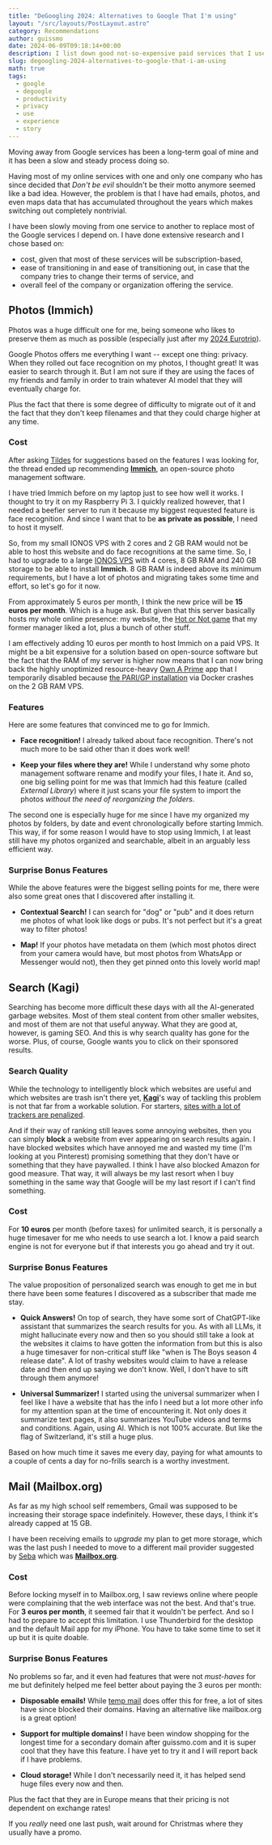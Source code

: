 ```yaml
---
title: "DeGoogling 2024: Alternatives to Google That I'm using"
layout: "/src/layouts/PostLayout.astro"
category: Recommendations
author: guissmo
date: 2024-06-09T09:18:14+00:00
description: I list down good not-so-expensive paid services that I use to make my life less dependent on Google.
slug: degoogling-2024-alternatives-to-google-that-i-am-using
math: true
tags:
  - google
  - degoogle
  - productivity
  - privacy
  - use
  - experience
  - story
---
```


Moving away from Google services has been a long-term goal of mine and it has been a slow and steady process doing so.

Having most of my online services with one and only one company who has since decided that _Don't be evil_ shouldn't be their motto anymore seemed like a bad idea. However, the problem is that I have had emails, photos, and even maps data that has accumulated throughout the years which makes switching out completely nontrivial.

I have been slowly moving from one service to another to replace most of the Google services I depend on. I have done extensive research and I chose based on:

- cost, given that most of these services will be subscription-based,
- ease of transitioning in and ease of transitioning out, in case that the company tries to change their terms of service, and
- overall feel of the company or organization offering the service.

## Photos (Immich)

Photos was a huge difficult one for me, being someone who likes to preserve them as much as possible (especially just after my [2024 Eurotrip](https://guissmo.com/blog/eurotrip-2024-part-1-planning-planes-trains-and-hotels/)).

Google Photos offers me everything I want -- except one thing: privacy. When they rolled out face recognition on my photos, I thought great! It was easier to search through it. But I am not sure if they are using the faces of my friends and family in order to train whatever AI model that they will eventually charge for.

Plus the fact that there is some degree of difficulty to migrate out of it and the fact that they don't keep filenames and that they could charge higher at any time.

### Cost

After asking [Tildes](https://tildes.net) for suggestions based on the features I was looking for, the thread ended up recommending **[Immich](https://immich.app/)**, an open-source photo management software.

I have tried Immich before on my laptop just to see how well it works. I thought to try it on my Raspberry Pi 3. I quickly realized however, that I needed a beefier server to run it because my biggest requested feature is face recognition. And since I want that to be **as private as possible**, I need to host it myself.

So, from my small IONOS VPS with 2 cores and 2 GB RAM would not be able to host this website and do face recognitions at the same time. So, I had to upgrade to a large [IONOS VPS](https://www.ionos.fr/serveurs/vps) with 4 cores, 8 GB RAM and 240 GB storage to be able to install **Immich**. 8 GB RAM is indeed above its minimum requirements, but I have a lot of photos and migrating takes some time and effort, so let's go for it now.

From approximately $5$ euros per month, I think the new price will be **15 euros per month**. Which is a huge ask. But given that this server basically hosts my whole online presence: my website, the [Hot or Not game](https://hotornot.guissmo.com/) that my former manager liked a lot, plus a bunch of other stuff.

I am effectively adding $10$ euros per month to host Immich on a paid VPS. It might be a bit expensive for a solution based on open-source software but the fact that the RAM of my server is higher now means that I can now bring back the highly unoptimized resource-heavy [Own A Prime](https://primecert.guissmo.com) app that I temporarily disabled because [the PARI/GP installation](https://guissmo.com/blog/installing-pari-gp-2023/) via Docker crashes on the 2 GB RAM VPS.

### Features

Here are some features that convinced me to go for Immich.

- **Face recognition!** I already talked about face recognition. There's not much more to be said other than it does work well!

- **Keep your files where they are!** While I understand why some photo management software rename and modify your files, I hate it. And so, one big selling point for me was that Immich had this feature (called _External Library_) where it just scans your file system to import the photos _without the need of reorganizing the folders_.

The second one is especially huge for me since I have my organized my photos by folders, by date and event chronologically before starting Immich. This way, if for some reason I would have to stop using Immich, I at least still have my photos organized and searchable, albeit in an arguably less efficient way.

### Surprise Bonus Features

While the above features were the biggest selling points for me, there were also some great ones that I discovered after installing it.

- **Contextual Search!** I can search for "dog" or "pub" and it does return me photos of what look like dogs or pubs. It's not perfect but it's a great way to filter photos!

- **Map!** If your photos have metadata on them (which most photos direct from your camera would have, but most photos from WhatsApp or Messenger would not), then they get pinned onto this lovely world map!

## Search (Kagi)

Searching has become more difficult these days with all the AI-generated garbage websites. Most of them steal content from other smaller websites, and most of them are not that useful anyway. What they are good at, however, is gaming SEO. And this is why search quality has gone for the worse. Plus, of course, Google wants you to click on their sponsored results.

### Search Quality

While the technology to intelligently block which websites are useful and which websites are trash isn't there yet, **[Kagi](https://kagi.com)**'s way of tackling this problem is not that far from a workable solution. For starters, [sites with a lot of trackers are penalized](https://help.kagi.com/kagi/search-details/search-quality.html).

And if their way of ranking still leaves some annoying websites, then you can simply **block** a website from ever appearing on search results again. I have blocked websites which have annoyed me and wasted my time (I'm looking at you Pinterest) promising something that they don't have or something that they have paywalled. I think I have also blocked Amazon for good measure. That way, it will always be my last resort when I buy something in the same way that Google will be my last resort if I can't find something.

### Cost

For **10 euros** per month (before taxes) for unlimited search, it is personally a huge timesaver for me who needs to use search a lot. I know a paid search engine is not for everyone but if that interests you go ahead and try it out.

### Surprise Bonus Features

The value proposition of personalized search was enough to get me in but there have been some features I discovered as a subscriber that made me stay.

- **Quick Answers!** On top of search, they have some sort of ChatGPT-like assistant that summarizes the search results for you. As with all LLMs, it might hallucinate every now and then so you should still take a look at the websites it claims to have gotten the information from but this is also a huge timesaver for non-critical stuff like "when is The Boys season 4 release date". A lot of trashy websites would claim to have a release date and then end up saying we don't know. Well, I don't have to sift through them anymore!

- **Universal Summarizer!** I started using the universal summarizer when I feel like I have a website that has the info I need but a lot more other info for my attention span at the time of encountering it. Not only does it summarize text pages, it also summarizes YouTube videos and terms and conditions. Again, using AI. Which is not 100% accurate. But like the flag of Switzerland, it's still a huge plus.

Based on how much time it saves me every day, paying for what amounts to a couple of cents a day for no-frills search is a worthy investment.

## Mail (Mailbox.org)

As far as my high school self remembers, Gmail was supposed to be increasing their storage space indefinitely. However, these days, I think it's already capped at 15 GB.

I have been receiving emails to _upgrade_ my plan to get more storage, which was the last push I needed to move to a different mail provider suggested by [Seba](https://sebastiano.tronto.net/) which was **[Mailbox.org](https://mailbox.org)**.

### Cost

Before locking myself in to Mailbox.org, I saw reviews online where people were complaining that the web interface was not the best. And that's true. For **3 euros per month**, it seemed fair that it wouldn't be perfect. And so I had to prepare to accept this limitation. I use Thunderbird for the desktop and the default Mail app for my iPhone. You have to take some time to set it up but it is quite doable.

### Surprise Bonus Features

No problems so far, and it even had features that were not _must-haves_ for me but definitely helped me feel better about paying the $3$ euros per month:

- **Disposable emails!** While [temp mail](https://temp-mail.org/fr/) does offer this for free, a lot of sites have since blocked their domains. Having an alternative like mailbox.org is a great option!

- **Support for multiple domains!** I have been window shopping for the longest time for a secondary domain after guissmo.com and it is super cool that they have this feature. I have yet to try it and I will report back if I have problems.

- **Cloud storage!** While I don't necessarily need it, it has helped send huge files every now and then.

Plus the fact that they are in Europe means that their pricing is not dependent on exchange rates!

If you _really_ need one last push, wait around for Christmas where they usually have a promo.
